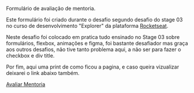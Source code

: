 Formulário de avaliação de mentoria.

Este formulário foi criado durante o desafio segundo desafio do stage 03 no curso de desenvolvimento "Explorer" da plataforma [Rocketseat](https://www.rocketseat.com.br/explorer).

Neste desafio foi colocado em pratica tudo ensinado no Stage 03 sobre formulários, flexbox, animações e figma, foi bastante desafiador mas graça aos outros desafios, não tive tanto problema aqui, a não ser para fazer o checkbox e div title.

Por fim, aqui uma print de como ficou a pagina, e caso queira vizualizar deixarei o link abaixo também.

[Avaliar Mentoria](https://maxtherox.github.io/FormularyChallenge02-Rocketeat/)

<img title="" src="https://i.imgur.com/H4mFeC0.png" alt="" data-align="center">
